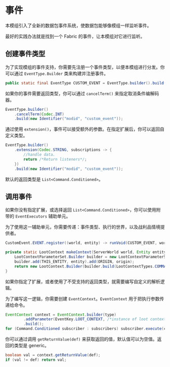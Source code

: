 # 事件

本模组引入了全新的数据包事件系统，使数据包能够像模组一样监听事件。

最好的实践办法就是找到一个 Fabric 的事件，让本模组对它进行监听。

## 创建事件类型

为了实现模组的事件支持，你需要先注册一个事件类型，以便本模组进行分发。你可以通过 `EventType.Builder` 类来构建并注册事件。

```java
public static final EventType CUSTOM_EVENT = EventType.builder().build(new Identifier("modid", "custom_event"));
```

如果你的事件需要返回类型，你可以通过 `cancelTerm()` 来指定取消条件编解码器。

```java
EventType.builder()
    .cancelTerm(Codec.INT)
    .build(new Identifier("modid", "custom_event"));
```

通过使用 `extension()`，事件可以接受额外的参数。在指定扩展后，你可以返回自定义类型。

```java
EventType.builder()
    .extension(Codec.STRING, subscriptions -> {
        //handle data.
        return /*Return listeners*/;
    })
    .build(new Identifier("modid", "custom_event"));
```

默认的返回类型是 `List<Command.Conditioned>`。

## 调用事件

如果你没有指定扩展，或选择返回 `List<Command.Conditioned>`，你可以使用附带的 `EventExecutors` 辅助单元。

为了使用这一辅助单元，你需要传递：事件类型、执行的世界，以及战利品情境提供者。

```java
CustomEvent.EVENT.register((world, entity) -> runVoid(CUSTOM_EVENT, world, () -> makeContext(world, entity, entity.getPos())));
```

```java
private static LootContext makeContext(ServerWorld world, Entity entity, Vec3d origin) {
    LootContextParameterSet.Builder builder = new LootContextParameterSet.Builder(world);
    builder.add(THIS_ENTITY, entity).add(ORIGIN, origin);
    return new LootContext.Builder(builder.build(LootContextTypes.COMMAND)).build(null /*Optional.empty() in 1.20.4*/);
}
```

如果你指定了扩展，或者使用了不受支持的返回类型，就需要编写自定义的解析逻辑。

为了编写这一逻辑，你需要创建 `EventContext`。`EventContext` 用于把执行参数传递给命令。

```java
EventContext context = EventContext.builder(type)
        .addParameter(EventKey.LOOT_CONTEXT, /*instance of loot context*/)
        .build();
for (Command.Conditioned subscriber : subscribers) subscriber.execute(context);
```
你可以通过调用 `getReturnValue(def)` 来获取返回的值，默认值可以为空值。返回的类型是 generic。

```java
boolean val = context.getReturnValue(def);
if (val != def) return val;
```
